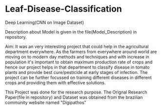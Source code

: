 # Leaf-Disease-Classification
Deep Learning(CNN on Image Dataset)

Description about Model is given in the file(Model_Description) in repository.

Aim:
It was an very interesting project that could help in the agricultural department everywhere. As the farmers from everywhere around world are moving on to modern day methods
and techniques and with increase in population it's important to obtain maximum production rate of crops and hence our project helps in that department to classify disease in 
tomato plants and provide best cure/pesticide at early stages of infection.
The project can be further focussed on training different diseases in different crops and providing them with effective solutions.

This Project was done for the research purpose.
The Orignal Research Paper(file in repository) and Dataset was obtained from the brazilian community website named "Digipathos"  
